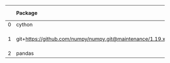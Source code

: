 <!-- markdown-link-check-disable -->

|    | Package                                                   | Version in 5.0.0     | Version in 6.0.0     | Status   |
|---:|:----------------------------------------------------------|:---------------------|:---------------------|:---------|
|  0 | cython                                                    | 0.29.21              | 0.29.21              |          |
|  1 | git+https://github.com/numpy/numpy.git@maintenance/1.19.x | No version specified | No version specified |          |
|  2 | pandas                                                    | 1.1.5                | 1.1.5                |          |